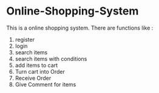 # Online-Shopping-System

This is a online shopping system. There are functions like :
1) register
2) login
3) search items
4) search items with conditions
5) add items to cart
6) Turn cart into Order
7) Receive Order
8) Give Comment for items
